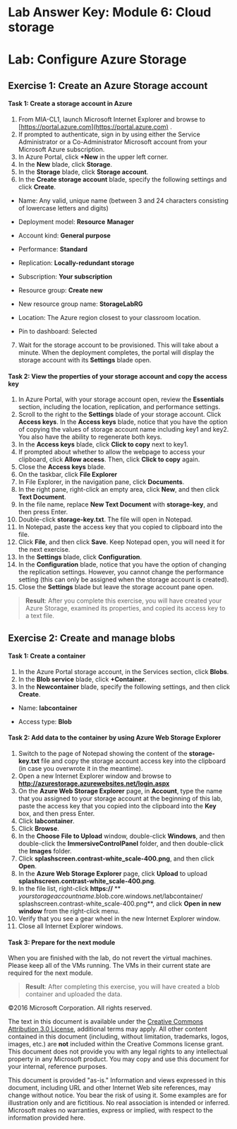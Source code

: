 # Lab Answer Key:  Module 6: Cloud storage
# Lab: Configure Azure Storage
  
## Exercise 1: Create an Azure Storage account
  
#### Task 1: Create a storage account in Azure
  
1.   From MIA-CL1, launch Microsoft Internet Explorer and browse to 
        [https://portal.azure.com](https://portal.azure.com)
      .
2.   If prompted to authenticate, sign in by using either the Service Administrator or a Co-Administrator Microsoft account from your Microsoft Azure subscription.
3.   In Azure Portal, click  **+New** in the upper left corner.
4.   In the  **New** blade, click **Storage**.
5.   In the  **Storage** blade, click **Storage account**.
6.   In the  **Create storage account** blade, specify the following settings and click **Create**.
  -   Name: Any valid, unique name (between 3 and 24 characters consisting of lowercase letters and digits)

  -   Deployment model:  **Resource** **Manager**

  -   Account kind:  **General purpose**

  -   Performance:  **Standard**

  -   Replication:  **Locally-redundant storage**

  -   Subscription:  **Your subscription**

  -   Resource group:  **Create new**

  -   New resource group name:  **StorageLabRG**

  -   Location: The Azure region closest to your classroom location.

  -   Pin to dashboard: Selected

7.   Wait for the storage account to be provisioned. This will take about a minute. When the deployment completes, the portal will display the storage account with its  **Settings** blade open.


#### Task 2: View the properties of your storage account and copy the access key
  
1.   In Azure Portal, with your storage account open, review the  **Essentials** section, including the location, replication, and performance settings.
2.   Scroll to the right to the  **Settings** blade of your storage account. Click **Access keys**. In the  **Access keys** blade, notice that you have the option of copying the values of storage account name including key1 and key2. You also have the ability to regenerate both keys.
3.   In the  **Access keys** blade, click **Click to copy** next to key1.
4.   If prompted about whether to allow the webpage to access your clipboard, click  **Allow access**. Then, click  **Click to copy** again.
5.   Close the  **Access keys** blade.
6.   On the taskbar, click  **File Explorer**
7.   In File Explorer, in the navigation pane, click  **Documents**.
8.   In the right pane, right-click an empty area, click  **New**, and then click  **Text Document**.
9.   In the file name, replace  **New Text Document** with **storage-key**, and then press Enter.
10.   Double-click  **storage-key.txt**. The file will open in Notepad. 
11.   In Notepad, paste the access key that you copied to clipboard into the file.
12.   Click  **File**, and then click  **Save**. Keep Notepad open, you will need it for the next exercise.
13.   In the  **Settings** blade, click **Configuration**.
14.   In the  **Configuration** blade, notice that you have the option of changing the replication settings. However, you cannot change the performance setting (this can only be assigned when the storage account is created).
15.   Close the  **Settings** blade but leave the storage account pane open.

>  **Result**: After you complete this exercise, you will have created your Azure Storage, examined its properties, and copied its access key to a text file.


## Exercise 2: Create and manage blobs
  
#### Task 1: Create a container
  
1.   In the Azure Portal storage account, in the Services section, click  **Blobs**. 
2.   In the  **Blob service** blade, click **+Container**.
3.   In the  **Newcontainer** blade, specify the following settings, and then click **Create**.

  -   Name:  **labcontainer**

  -   Access type:  **Blob**



#### Task 2: Add data to the container by using Azure Web Storage Explorer
  
1.   Switch to the page of Notepad showing the content of the  **storage-key.txt** file and copy the storage account access key into the clipboard (in case you overwrote it in the meantime).
2.   Open a new Internet Explorer window and browse to  **http://azurestorage.azurewebsites.net/login.aspx**
3.   On the  **Azure Web Storage Explorer** page, in **Account**, type the name that you assigned to your storage account at the beginning of this lab, paste the access key that you copied into the clipboard into the  **Key** box, and then press Enter.
4.   Click  **labcontainer**.
5.   Click  **Browse**.
6.   In the  **Choose File to Upload** window, double-click **Windows**, and then double-click the  **ImmersiveControlPanel** folder, and then double-click the **Images** folder.
7.   Click  **splashscreen.contrast-white_scale-400.png**, and then click  **Open**.
8.   In the  **Azure Web Storage Explorer** page, click **Upload** to upload **splashscreen.contrast-white_scale-400.png**.
9.   In the file list, right-click  **https://** ** _yourstorageaccountname_.blob.core.windows.net/labcontainer/ splashscreen.contrast-white_scale-400.png**, and click  **Open in new window** from the right-click menu.
10.   Verify that you see a gear wheel in the new Internet Explorer window. 
11.   Close all Internet Explorer windows.


#### Task 3: Prepare for the next module
  
When you are finished with the lab, do not revert the virtual machines. Please keep all of the VMs running. The VMs in their current state are required for the next module.

>  **Result**: After completing this exercise, you will have created a blob container and uploaded the data.



©2016 Microsoft Corporation. All rights reserved.

The text in this document is available under the [Creative Commons Attribution 3.0 License](https://creativecommons.org/licenses/by/3.0/legalcode "Creative Commons Attribution 3.0 License"), additional terms may apply.  All other content contained in this document (including, without limitation, trademarks, logos, images, etc.) are **not** included within the Creative Commons license grant.  This document does not provide you with any legal rights to any intellectual property in any Microsoft product. You may copy and use this document for your internal, reference purposes.

This document is provided "as-is." Information and views expressed in this document, including URL and other Internet Web site references, may change without notice. You bear the risk of using it. Some examples are for illustration only and are fictitious. No real association is intended or inferred. Microsoft makes no warranties, express or implied, with respect to the information provided here.

  